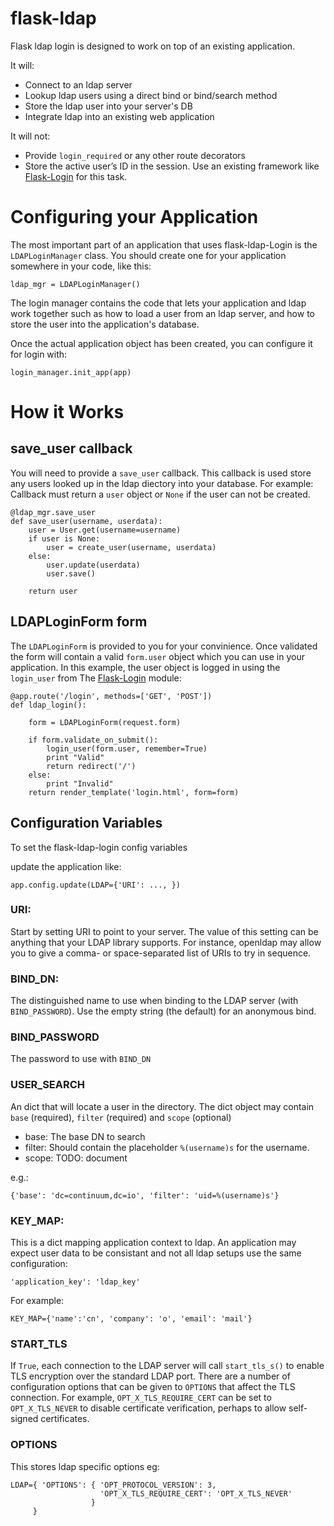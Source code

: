 flask-ldap
==========

Flask ldap login is designed to work on top of an existing application.

It will:

 * Connect to an ldap server
 * Lookup ldap users using a direct bind or bind/search method
 * Store the ldap user into your server's DB
 * Integrate ldap into an existing web application

It will not:

 *  Provide `login_required` or any other route decorators
 *  Store the active user’s ID in the session. Use an existing framework like
    [Flask-Login](https://flask-login.readthedocs.org/en/latest/) for this task.

# Configuring your Application

The most important part of an application that uses flask-ldap-Login is the `LDAPLoginManager` class.
You should create one for your application somewhere in your code, like this:

    ldap_mgr = LDAPLoginManager()

The login manager contains the code that lets your application and ldap work together
such as how to load a user from an ldap server,
and how to store the user into the application's database.

Once the actual application object has been created, you can configure it for login with:

    login_manager.init_app(app)

# How it Works

## save_user callback

You will need to provide a `save_user` callback.
This callback is used store any users looked up in the ldap diectory into your database. For example:
Callback must return a `user` object or `None` if the user can not be created.

    @ldap_mgr.save_user
    def save_user(username, userdata):
        user = User.get(username=username)
        if user is None:
            user = create_user(username, userdata)
        else:
            user.update(userdata)
            user.save()

        return user

## LDAPLoginForm form

The `LDAPLoginForm` is provided to you for your convinience.
Once validated the form  will contain a valid `form.user`
object which you can use in your application.
In this example, the user object is logged in using the `login_user` from The
[Flask-Login](https://flask-login.readthedocs.org/en/latest/) module:

    @app.route('/login', methods=['GET', 'POST'])
    def ldap_login():

        form = LDAPLoginForm(request.form)

        if form.validate_on_submit():
            login_user(form.user, remember=True)
            print "Valid"
            return redirect('/')
        else:
            print "Invalid"
        return render_template('login.html', form=form)

## Configuration Variables

To set the flask-ldap-login config variables

update the application like:

    app.config.update(LDAP={'URI': ..., })

### URI:

Start by setting URI to point to your server.
The value of this setting can be anything that your LDAP library supports.
For instance, openldap may allow you to give a comma- or space-separated
list of URIs to try in sequence.

### BIND_DN:

The distinguished name to use when binding to the LDAP server (with `BIND_PASSWORD`).
Use the empty string (the default) for an anonymous bind.

### BIND_PASSWORD

The password to use with `BIND_DN`

### USER_SEARCH

An  dict that will locate a user in the directory.
The dict object may contain `base` (required), `filter` (required) and `scope` (optional)

 * base: The base DN to search
 * filter:  Should contain the placeholder `%(username)s` for the username.
 * scope: TODO: document

e.g.:

    {'base': 'dc=continuum,dc=io', 'filter': 'uid=%(username)s'}

### KEY_MAP:

This is a dict mapping application context to ldap.
An application may expect user data to be consistant and not all ldap
setups use the same configuration:

    'application_key': 'ldap_key'

For example:

    KEY_MAP={'name':'cn', 'company': 'o', 'email': 'mail'}

### START_TLS

If `True`, each connection to the LDAP server will call `start_tls_s()`
to enable TLS encryption over the standard LDAP port.
There are a number of configuration options that can be given to `OPTIONS` that affect the TLS connection.
For example, `OPT_X_TLS_REQUIRE_CERT` can be set to `OPT_X_TLS_NEVER` to disable certificate verification,
perhaps to allow self-signed certificates.


### OPTIONS

This stores ldap specific options eg:

    LDAP={ 'OPTIONS': { 'OPT_PROTOCOL_VERSION': 3,
                        'OPT_X_TLS_REQUIRE_CERT': 'OPT_X_TLS_NEVER'
                      }
         }
